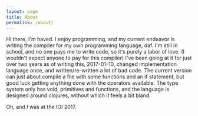 ```yaml
---
layout: page
title: About
permalink: /about/
---
```


Hi there, I'm haved.
I enjoy programming, and my current endeavor is writing the compiler for my own programming language, daf.
I'm still in school, and no one pays me to write code, so it's purely a labor of love. (I wouldn't expect anyone to pay for this compiler)
I've been going at it for just over two years as of writing this, 2017-01-10, changed implementation language once, and written/re-written a lot of bad code.
The current version can just about compile a file with some functions and an if statement, but good luck getting anything done with the operators available.
The type system only has void, primitives and functions, and the language is designed around clojures, without which it feels a bit bland.
  
Oh, and I was at the IOI 2017.
